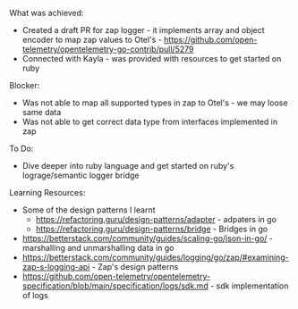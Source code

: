 
What was achieved:
- Created a draft PR for zap logger - it implements array and object encoder to map zap values to Otel's - https://github.com/open-telemetry/opentelemetry-go-contrib/pull/5279
- Connected with Kayla - was provided with resources to get started on ruby

Blocker:
- Was not able to map all supported types in zap to Otel's - we may loose same data
- Was not able to get correct data type from interfaces implemented in zap

To Do:
- Dive deeper into ruby language and get started on ruby's lograge/semantic logger bridge
  
Learning Resources:
- Some of the design patterns I learnt
	- https://refactoring.guru/design-patterns/adapter - adpaters in go
	- https://refactoring.guru/design-patterns/bridge - Bridges in go
- https://betterstack.com/community/guides/scaling-go/json-in-go/ - marshalling and unmarshalling data in go
- https://betterstack.com/community/guides/logging/go/zap/#examining-zap-s-logging-api - Zap's design patterns 
- https://github.com/open-telemetry/opentelemetry-specification/blob/main/specification/logs/sdk.md - sdk implementation of logs 